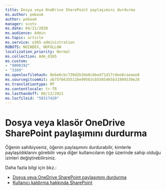 ```yaml
---
title: Dosya veya OneDrive SharePoint paylaşımını durdurma
ms.author: pebaum
author: pebaum
manager: scotv
ms.date: 04/21/2020
ms.audience: Admin
ms.topic: article
ms.service: o365-administration
ROBOTS: NOINDEX, NOFOLLOW
localization_priority: Normal
ms.collection: Adm_O365
ms.custom:
- "9000192"
- "3169"
ms.openlocfilehash: 0ebe6cbc730d2b3de6cbbe471d17c9ee8caeeee8
ms.sourcegitcommit: ab75f66355116e995b3cb5505465b31989339e28
ms.translationtype: MT
ms.contentlocale: tr-TR
ms.lasthandoff: 08/13/2021
ms.locfileid: "58317420"
---
```

# <a name="how-to-stop-sharing-onedrive-or-sharepoint-files-or-folders"></a>Dosya veya klasör OneDrive SharePoint paylaşımını durdurma

Öğenin sahibiyseniz, öğenin paylaşımını durdurabilir, kimlerle paylaşıldıklarını görebilir veya diğer kullanıcıların öğe üzerinde sahip olduğu izinleri değiştirebilirsiniz.

Daha fazla bilgi için bkz.: 

- [Dosya veya OneDrive SharePoint paylaşımını durdurma](https://support.office.com/article/stop-sharing-onedrive-or-sharepoint-files-or-folders-or-change-permissions-0a36470f-d7fe-40a0-bd74-0ac6c1e13323)
- [Kullanıcı kaldırma hakkında SharePoint](https://docs.microsoft.com/sharepoint/remove-users)